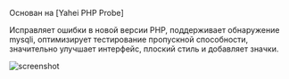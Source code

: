 Основан на [Yahei PHP Probe] 

Исправляет ошибки в новой версии PHP, поддерживает обнаружение mysqli, оптимизирует тестирование пропускной способности, значительно улучшает интерфейс, плоский стиль и добавляет значки.
 

![screenshot](http://i11.tietuku.com/87f2df3130a06ac9.png)
